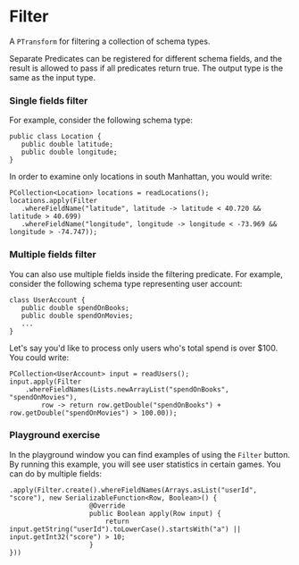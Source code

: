 <!--
Licensed under the Apache License, Version 2.0 (the "License");
you may not use this file except in compliance with the License.
You may obtain a copy of the License at

http://www.apache.org/licenses/LICENSE-2.0

Unless required by applicable law or agreed to in writing, software
distributed under the License is distributed on an "AS IS" BASIS,
WITHOUT WARRANTIES OR CONDITIONS OF ANY KIND, either express or implied.
See the License for the specific language governing permissions and
limitations under the License.
-->

# Filter

A `PTransform` for filtering a collection of schema types.

Separate Predicates can be registered for different schema fields, and the result is allowed to pass if all predicates return true. The output type is the same as the input type.

### Single fields filter

For example, consider the following schema type:

```
public class Location {
   public double latitude;
   public double longitude;
}
```

In order to examine only locations in south Manhattan, you would write:

```
PCollection<Location> locations = readLocations();
locations.apply(Filter
   .whereFieldName("latitude", latitude -> latitude < 40.720 && latitude > 40.699)
   .whereFieldName("longitude", longitude -> longitude < -73.969 && longitude > -74.747));
```

### Multiple fields filter

You can also use multiple fields inside the filtering predicate. For example, consider the following schema type representing user account:

```
class UserAccount {
   public double spendOnBooks;
   public double spendOnMovies;
   ...
}
```

Let's say you'd like to process only users who's total spend is over $100. You could write:

```
PCollection<UserAccount> input = readUsers();
input.apply(Filter
    .whereFieldNames(Lists.newArrayList("spendOnBooks", "spendOnMovies"),
        row -> return row.getDouble("spendOnBooks") + row.getDouble("spendOnMovies") > 100.00));
```

### Playground exercise

In the playground window you can find examples of using the `Filter` button.
By running this example, you will see user statistics in certain games.
You can do by multiple fields:
```
.apply(Filter.create().whereFieldNames(Arrays.asList("userId", "score"), new SerializableFunction<Row, Boolean>() {
                    @Override
                    public Boolean apply(Row input) {
                        return input.getString("userId").toLowerCase().startsWith("a") || input.getInt32("score") > 10;
                    }
}))
```
